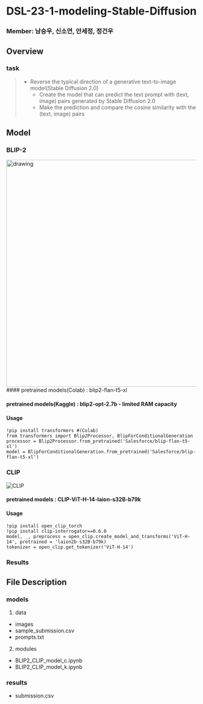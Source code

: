 # DSL-23-1-modeling-Stable-Diffusion

### Member: 남승우, 신소연, 안세정, 정건우

## Overview

### task
> * Reverse the typical direction of a generative text-to-image model(Stable Diffusion 2.0)
>   * Create the model that can predict the text prompt with (text, image) pairs generated by Stable Diffusion 2.0
>   * Make the prediction and compare the cosine similarity with the (text, image) pairs

## Model

### BLIP-2
<img width="600" alt="drawing" src="https://huggingface.co/datasets/huggingface/documentation-images/resolve/main/transformers/model_doc/blip2_architecture.jpg">
#### pretrained models(Colab) : blip2-flan-t5-xl

#### pretrained models(Kaggle) : blip2-opt-2.7b  - limited RAM capacity

#### Usage
```
!pip install transformers #(Colab)
from transformers import Blip2Processor, BlipForConditionalGeneration
processor = Blip2Processor.from_pretrained('Salesforce/blip-flan-t5-xl')
model = BlipForConditionalGeneration.from_pretrained('Salesforce/blip-flan-t5-xl')
```
### CLIP
<img src="https://github.com/openai/CLIP/raw/main/CLIP.png" alt="CLIP" style="max-width: 100%;">

#### pretrained models : CLIP-ViT-H-14-laion-s32B-b79k

#### Usage
```
!pip install open_clip_torch
!pip install clip-interrogator==0.6.0
model, _, preprocess = open_clip.create_model_and_transforms('ViT-H-14', pretrained = 'laion2b-s32B-b79k)
tokenizer = open_clip.get_tokenizer('ViT-H-14')
```

### Results


## File Description

### models 
1. data
- images
- sample_submission.csv
- prompts.txt
2. modules
- BLIP2_CLIP_model_c.ipynb
- BLIP2_CLIP_model_k.ipynb

### results
- submission.csv
